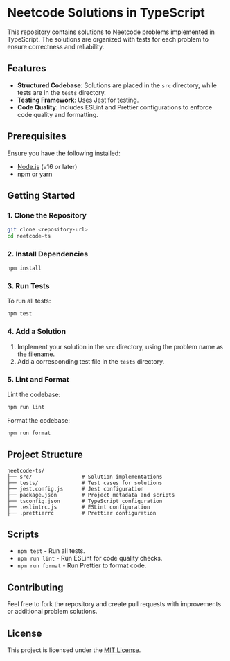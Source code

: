 # Neetcode Solutions in TypeScript

This repository contains solutions to Neetcode problems implemented in TypeScript. The solutions are organized with tests for each problem to ensure correctness and reliability.

## Features

- **Structured Codebase**: Solutions are placed in the `src` directory, while tests are in the `tests` directory.
- **Testing Framework**: Uses [Jest](https://jestjs.io/) for testing.
- **Code Quality**: Includes ESLint and Prettier configurations to enforce code quality and formatting.

## Prerequisites

Ensure you have the following installed:

- [Node.js](https://nodejs.org/) (v16 or later)
- [npm](https://www.npmjs.com/) or [yarn](https://yarnpkg.com/)

## Getting Started

### 1. Clone the Repository

```bash
git clone <repository-url>
cd neetcode-ts
```

### 2. Install Dependencies

```bash
npm install
```

### 3. Run Tests

To run all tests:

```bash
npm test
```

### 4. Add a Solution

1. Implement your solution in the `src` directory, using the problem name as the filename.
2. Add a corresponding test file in the `tests` directory.

### 5. Lint and Format

Lint the codebase:

```bash
npm run lint
```

Format the codebase:

```bash
npm run format
```

## Project Structure

```
neetcode-ts/
├── src/                # Solution implementations
├── tests/              # Test cases for solutions
├── jest.config.js      # Jest configuration
├── package.json        # Project metadata and scripts
├── tsconfig.json       # TypeScript configuration
├── .eslintrc.js        # ESLint configuration
├── .prettierrc         # Prettier configuration
```

## Scripts

- `npm test` - Run all tests.
- `npm run lint` - Run ESLint for code quality checks.
- `npm run format` - Run Prettier to format code.

## Contributing

Feel free to fork the repository and create pull requests with improvements or additional problem solutions.

## License

This project is licensed under the [MIT License](LICENSE).
